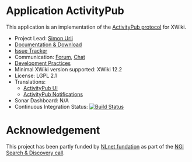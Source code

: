 # Application ActivityPub

This application is an implementation of the  [ActivityPub protocol](https://www.w3.org/TR/activitypub/) for XWiki.

* Project Lead: [Simon Urli](https://www.xwiki.org/xwiki/bin/view/XWiki/surli)
* [Documentation & Download](https://extensions.xwiki.org/xwiki/bin/view/Extension/ActivityPub%20Application/)
* [Issue Tracker](https://jira.xwiki.org/projects/XAP)
* Communication: [Forum](https://forum.xwiki.org/), [Chat](https://dev.xwiki.org/xwiki/bin/view/Community/Chat)
* [Development Practices](https://dev.xwiki.org/)
* Minimal XWiki version supported: XWiki 12.2
* License: LGPL 2.1
* Translations:
  * [ActivityPub UI](https://l10n.xwiki.org/projects/xwiki-contrib/activitypub-ui/)
  * [ActivityPub Notifications](https://l10n.xwiki.org/projects/xwiki-contrib/activitypub-notifications/)
* Sonar Dashboard: N/A
* Continuous Integration Status: [![Build Status](https://ci.xwiki.org/job/XWiki%20Contrib/job/application-activitypub/job/master/badge/icon)](https://ci.xwiki.org/job/XWiki%20Contrib/job/application-activitypub/job/master/)

# Acknowledgement

This project has been partly funded by [NLnet fundation](https://nlnet.nl) as part of the [NGI Search & Discovery call](https://nlnet.nl/project/WikiActivityPub/).